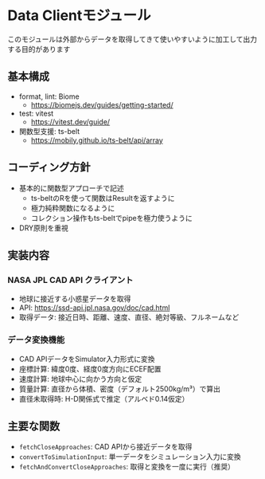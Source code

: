 # Data Clientモジュール
このモジュールは外部からデータを取得してきて使いやすいように加工して出力する目的があります

## 基本構成

- format, lint: Biome
  - https://biomejs.dev/guides/getting-started/
- test: vitest
  - https://vitest.dev/guide/
- 関数型支援: ts-belt
  - https://mobily.github.io/ts-belt/api/array

## コーディング方針

- 基本的に関数型アプローチで記述
  - ts-beltのRを使って関数はResultを返すように
  - 極力純粋関数になるように
  - コレクション操作もts-beltでpipeを極力使うように
- DRY原則を重視

## 実装内容

### NASA JPL CAD API クライアント
- 地球に接近する小惑星データを取得
- API: https://ssd-api.jpl.nasa.gov/doc/cad.html
- 取得データ: 接近日時、距離、速度、直径、絶対等級、フルネームなど

### データ変換機能
- CAD APIデータをSimulator入力形式に変換
- 座標計算: 緯度0度、経度0度方向にECEF配置
- 速度計算: 地球中心に向かう方向と仮定
- 質量計算: 直径から体積、密度（デフォルト2500kg/m³）で算出
- 直径未取得時: H-D関係式で推定（アルベド0.14仮定）

## 主要な関数

- `fetchCloseApproaches`: CAD APIから接近データを取得
- `convertToSimulationInput`: 単一データをシミュレーション入力に変換
- `fetchAndConvertCloseApproaches`: 取得と変換を一度に実行（推奨）
